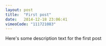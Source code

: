 ```yaml
---
layout: post
title:  "First post"
date:   2014-12-18 23:06:41
vimeoCode: "111721083"
---
```


Here's some description text for the first post